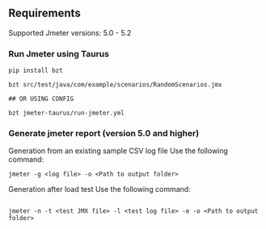 ## Requirements

Supported Jmeter versions: 5.0 - 5.2




### Run Jmeter using Taurus
``` 
pip install bzt

bzt src/test/java/com/example/scenarios/RandomScenarios.jmx 

## OR USING CONFIG

bzt jmeter-taurus/run-jmeter.yml

```




### Generate jmeter report (version 5.0 and higher)
Generation from an existing sample CSV log file
Use the following command:
``` 
jmeter -g <log file> -o <Path to output folder>

```
Generation after load test
Use the following command:
```

jmeter -n -t <test JMX file> -l <test log file> -e -o <Path to output folder>
```